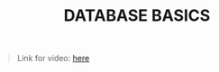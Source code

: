 <h1 align="center">DATABASE BASICS</h1>
    <br>

<blockquote>
    <p>
        Link for video: 
        <a href="https://www.youtube.com/watch?v=AB5ezRgKiCM&feature=emb_title"> here</a>
    </p>
</blockquote>
